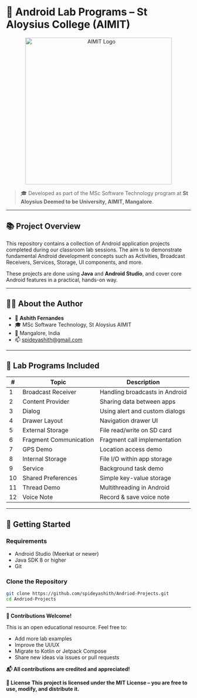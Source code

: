 
# 📱 Android Lab Programs – St Aloysius College (AIMIT)
<p align="center">
  <img src="https://raw.githubusercontent.com/spideyashith/angularapp/refs/heads/master/aimit-logo.webp" alt="AIMIT Logo" width="400"/>
</p>

> 🎓 Developed as part of the MSc Software Technology program at **St Aloysius Deemed to be University, AIMIT, Mangalore**.

---

## 📚 Project Overview

This repository contains a collection of Android application projects completed during our classroom lab sessions. The aim is to demonstrate fundamental Android development concepts such as Activities, Broadcast Receivers, Services, Storage, UI components, and more.

These projects are done using **Java** and **Android Studio**, and cover core Android features in a practical, hands-on way.

---

## 🧑‍🎓 About the Author

- 👤 **Ashith Fernandes**
- 🎓 MSc Software Technology, St Aloysius AIMIT
- 📍 Mangalore, India
- 📫 [spideyashith@gmail.com](mailto:spideyashith@gmail.com)

---

## 📂 Lab Programs Included

| # | Topic                        | Description                      |
|---|-----------------------------|----------------------------------|
| 1 | Broadcast Receiver          | Handling broadcasts in Android   |
| 2 | Content Provider            | Sharing data between apps        |
| 3 | Dialog                     | Using alert and custom dialogs   |
| 4 | Drawer Layout               | Navigation drawer UI             |
| 5 | External Storage            | File read/write on SD card       |
| 6 | Fragment Communication      | Fragment call implementation     |
| 7 | GPS Demo                    | Location access demo             |
| 8 | Internal Storage            | File I/O within app storage      |
| 9 | Service                     | Background task demo             |
| 10| Shared Preferences          | Simple key-value storage         |
| 11| Thread Demo                 | Multithreading in Android        |
| 12| Voice Note                  | Record & save voice note         |

---

## 🚀 Getting Started

### Requirements

- Android Studio (Meerkat or newer)
- Java SDK 8 or higher
- Git

### Clone the Repository

```bash
git clone https://github.com/spideyashith/Andriod-Projects.git
cd Andriod-Projects

```
---
**🤝 Contributions Welcome!**

This is an open educational resource.
Feel free to:
- Add more lab examples
- Improve the UI/UX
- Migrate to Kotlin or Jetpack Compose
- Share new ideas via issues or pull requests
  
**📬 All contributions are credited and appreciated!**


**📄 License**
**This project is licensed under the MIT License – you are free to use, modify, and distribute it.**

